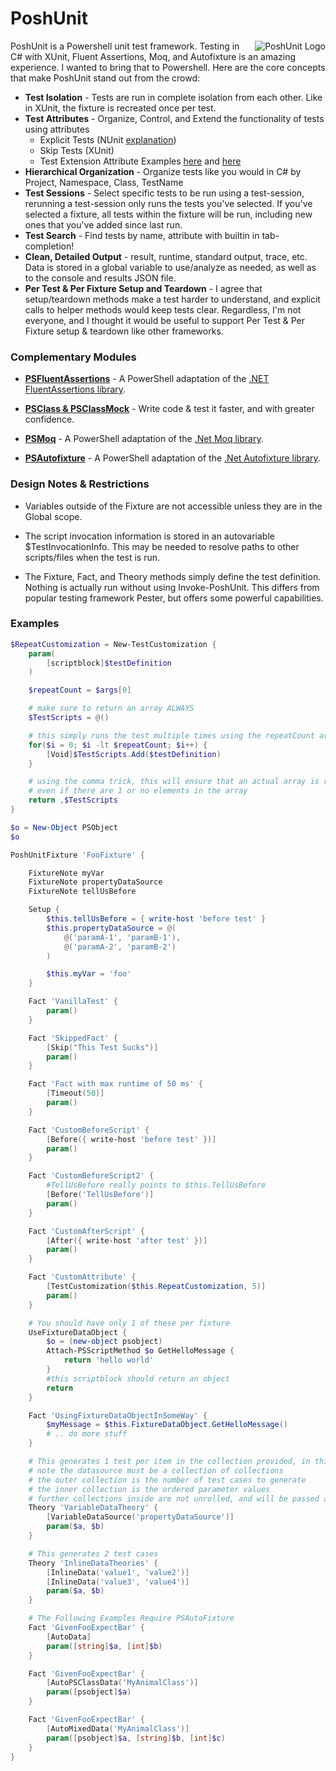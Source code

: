 # PoshUnit

<img src="https://raw.githubusercontent.com/ghostsquad/PoshUnit/readme/Content/PoshUnitLogo.png" alt="PoshUnit Logo" title="PoshUnit" align="right" />

PoshUnit is a Powershell unit test framework. Testing in C# with XUnit, Fluent Assertions, Moq, and Autofixture is an amazing experience. I wanted to bring that to Powershell. Here are the core concepts that make PoshUnit stand out from the crowd:

* **Test Isolation** - Tests are run in complete isolation from each other. Like in XUnit, the fixture is recreated once per test.
* **Test Attributes** - Organize, Control, and Extend the functionality of tests using attributes
  * Explicit Tests (NUnit [explanation](http://www.nunit.org/index.php?p=explicit&r=2.2.10))
  * Skip Tests (XUnit)
  * Test Extension Attribute Examples [here](http://callumhibbert.blogspot.com/2008_01_01_archive.html) and [here](http://www.dotnetguy.co.uk/post/2010/04/01/xunit-freezeclock-black-magic-stopping-time/)
* **Hierarchical Organization** - Organize tests like you would in C# by Project, Namespace, Class, TestName
* **Test Sessions** - Select specific tests to be run using a test-session, rerunning a test-session only runs the tests you've selected. If you've selected a fixture, all tests within the fixture will be run, including new ones that you've added since last run.
* **Test Search** - Find tests by name, attribute with builtin in tab-completion!
* **Clean, Detailed Output** - result, runtime, standard output, trace, etc. Data is stored in a global variable to use/analyze as needed, as well as to the console and results JSON file.
* **Per Test & Per Fixture Setup and Teardown** - I agree that setup/teardown methods make a test harder to understand, and explicit calls to helper methods would keep tests clear. Regardless, I'm not everyone, and I thought it would be useful to support Per Test & Per Fixture setup & teardown like other frameworks.

### Complementary Modules

* [**PSFluentAssertions**](http://github.com/ghostsquad/PSFluentAssertions) - A PowerShell adaptation of the [.NET FluentAssertions library](http://www.fluentassertions.com/).

* [**PSClass & PSClassMock**](http://github.com/ghostsquad/PSClass) - Write code & test it faster, and with greater confidence.

* [**PSMoq**](http://github.com/ghostsquad/PSMoq) - A PowerShell adaptation of the [.Net Moq library](https://github.com/Moq/moq4).

* [**PSAutofixture**](http://github.com/ghostsquad/PSAutoFixture) - A PowerShell adaptation of the [.Net Autofixture library](https://github.com/AutoFixture/AutoFixture).

### Design Notes & Restrictions

* Variables outside of the Fixture are not accessible unless they are in the Global scope.

* The script invocation information is stored in an autovariable $TestInvocationInfo. This may be needed to resolve paths to other scripts/files when the test is run.

* The Fixture, Fact, and Theory methods simply define the test definition. Nothing is actually run without using Invoke-PoshUnit. This differs from popular testing framework Pester,
but offers some powerful capabilities.


### Examples

```Powershell
$RepeatCustomization = New-TestCustomization {
    param(
        [scriptblock]$testDefinition
    )

    $repeatCount = $args[0]

    # make sure to return an array ALWAYS
    $TestScripts = @()

    # this simply runs the test multiple times using the repeatCount arg
    for($i = 0; $i -lt $repeatCount; $i++) {
        [Void]$TestScripts.Add($testDefinition)
    }

    # using the comma trick, this will ensure that an actual array is returned
    # even if there are 1 or no elements in the array
    return ,$TestScripts
}

$o = New-Object PSObject
$o

PoshUnitFixture 'FooFixture' {

    FixtureNote myVar
    FixtureNote propertyDataSource
    FixtureNote tellUsBefore

    Setup {
        $this.tellUsBefore = { write-host 'before test' }
        $this.propertyDataSource = @(
            @('paramA-1', 'paramB-1'),
            @('paramA-2', 'paramB-2')
        )

        $this.myVar = 'foo'
    }

    Fact 'VanillaTest' {
        param()
    }

    Fact 'SkippedFact' {
        [Skip("This Test Sucks")]
        param()
    }

    Fact 'Fact with max runtime of 50 ms' {
        [Timeout(50)]
        param()
    }

    Fact 'CustomBeforeScript' {
        [Before({ write-host 'before test' })]
        param()
    }

    Fact 'CustomBeforeScript2' {
        #TellUsBefore really points to $this.TellUsBefore
        [Before('TellUsBefore')]
        param()
    }

    Fact 'CustomAfterScript' {
        [After({ write-host 'after test' })]
        param()
    }

    Fact 'CustomAttribute' {
        [TestCustomization($this.RepeatCustomization, 5)]
        param()
    }

    # You should have only 1 of these per fixture
    UseFixtureDataObject {
        $o = (new-object psobject)
        Attach-PSScriptMethod $o GetHelloMessage {
            return 'hello world'
        }
        #this scriptblock should return an object
        return
    }

    Fact 'UsingFixtureDataObjectInSomeWay' {
        $myMessage = $this.FixtureDataObject.GetHelloMessage()
        # .. do more stuff
    }

    # This generates 1 test per item in the collection provided, in this case, 2 tests
    # note the datasource must be a collection of collections
    # the outer collection is the number of test cases to generate
    # the inner collection is the ordered parameter values
    # further collections inside are not unrolled, and will be passed as a parameter
    Theory 'VariableDataTheory' {
        [VariableDataSource('propertyDataSource')]
        param($a, $b)
    }

    # This generates 2 test cases
    Theory 'InlineDataTheories' {
        [InlineData('value1', 'value2')]
        [InlineData('value3', 'value4')]
        param($a, $b)
    }

    # The Following Examples Require PSAutoFixture
    Fact 'GivenFooExpectBar' {
        [AutoData]
        param([string]$a, [int]$b)
    }

    Fact 'GivenFooExpectBar' {
        [AutoPSClassData('MyAnimalClass')]
        param([psobject]$a)
    }

    Fact 'GivenFooExpectBar' {
        [AutoMixedData('MyAnimalClass')]
        param([psobject]$a, [string]$b, [int]$c)
    }
}

```

